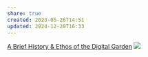 ```yaml
---
share: true
created: 2023-05-26T14:51
updated: 2024-12-20T16:33
---
```

[A Brief History & Ethos of the Digital Garden](https://maggieappleton.com/garden-history)
![](https://res.cloudinary.com/dg3gyk0gu/image/upload/c_scale,f_auto,q_auto:good,w_1100/v1593765637/maggieappleton.com/notes/garden-history/digital-garden.png)

